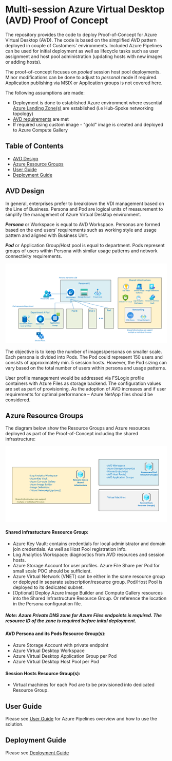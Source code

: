 # Multi-session Azure Virtual Desktop (AVD) Proof of Concept 

The repository provides the code to deploy Proof-of-Concept for Azure Virtual Desktop (AVD). The code is based on the simplified AVD pattern deployed in couple of Customers' environments. Included Azure Pipelines can be used for initial deployment as well as lifecycle tasks such as user assignment and host pool administration (updating hosts with new images or adding hosts). 

The proof-of-concept focuses on *pooled* session host pool deployments. Minor modifications can be done to adjust to *personal* mode if required. Application publishing via MSIX or Application groups is not covered here. 

The following assumptions are made: 

* Deployment is done to established Azure environment where essential [Azure Landing Zone(s)](https://docs.microsoft.com/azure/cloud-adoption-framework/ready/landing-zone/) are established (i.e Hub-Spoke networking topology)
* [AVD requirements](https://docs.microsoft.com/azure/virtual-desktop/overview#requirements) are met
* If required using custom image - "gold" image is created and deployed to Azure Compute Gallery

## Table of Contents

* [AVD Design](#avd-design)
* [Azure Resource Groups](#azure-resource-groups)
* [User Guide](#user-guide)
* [Deployment Guide](#deployment-guide)


## AVD Design 

In general, enterprises prefer to breakdown the VDI management based on the Line of Business. Persona and Pod are logical units of measurement to simplify the management of Azure Virtual Desktop environment. 

***Persona*** or Workspace is equal to AVD Workspace. Personas are formed based on the end users’ requirements such as working style and usage pattern and aligned with Business Unit. 

***Pod*** or Application Group/Host pool is equal to department. Pods represent groups of users within Persona with similar usage patterns and network connectivity requirements. 

![AVD Design](/documentation/images/AVDdesign.png)

The objective is to keep the number of images/personas on smaller scale. Each persona is divided into Pods. The Pod could represent 150 users and consists of approximately min. 5 session hosts. However, the Pod sizing can vary based on the total number of users within persona and usage patterns. 

User profile management would be addressed via FSLogix profile containers with Azure Files as storage backend. The configuration values are set as part of provisioning. As the adoption of AVD increases and if user requirements for optimal performance – Azure NetApp files should be considered. 

## Azure Resource Groups 

The diagram below show the Resource Groups and Azure resources deployed as part of the Proof-of-Concept including the shared infrastructure:  

![AzureResources](/documentation/images/AzureResources.png)

#### Shared infrastucture Resource Group: 

* Azure Key Vault: contains credentials for local administrator and domain join credentials. As well as Host Pool registration info. 
* Log Analytics Workspace: diagnostics from AVD resources and session hosts. 
* Azure Storage Account for user profiles. Azure File Share per Pod for small scale POC should be sufficient. 
* Azure Virtual Network (VNET) can be either in the same resource group or deployed in separate subscription/resource group. Pod/Host Pool is deployed to its dedicated subnet. 
* [Optional] Deploy Azure Image Builder and Compute Gallery resources into the Shared Infrastructure Resource Group. Or reference the location in the Persona configuration file. 

##### *Note:  Azure Private DNS zone for Azure Files endpoints is required. The resource ID of the zone is required before inital deployment.* 

#### AVD Persona and its Pods Resource Group(s):

* Azure Storage Account with private endpoint
* Azure Virtual Desktop Workspace 
* Azure Virtual Desktop Application Group per Pod 
* Azure Virtual Desktop Host Pool per Pod

#### Session Hosts Resource Group(s): 

* Virtual machines for each Pod are to be provisioned into dedicated Resource Group.

## User Guide

Please see [User Guide](documentation/UserGuide.md) for Azure Pipelines overview and how to use the solution. 

## Deployment Guide

Please see [Deployment Guide](/documentation/DeploymentGuide.md)
